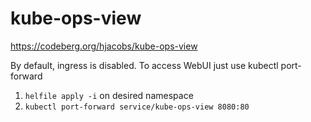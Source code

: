 # kube-ops-view

<https://codeberg.org/hjacobs/kube-ops-view>

By default, ingress is disabled. To access WebUI just use kubectl port-forward

1. `helfile apply -i` on desired namespace
2. `kubectl port-forward service/kube-ops-view 8080:80`
